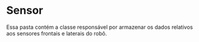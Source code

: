 # Sensor
Essa pasta contém a classe responsável por armazenar os dados relativos aos sensores frontais e laterais do robô.